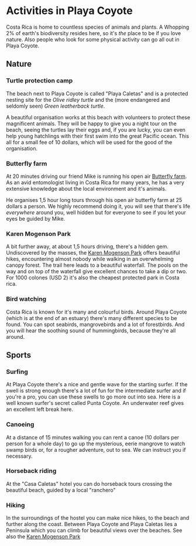 # Activities in Playa Coyote

Costa Rica is home to countless species of animals and plants. A Whopping 2% of earth's biodiversity resides here, so it's _the_ place to be if you love nature. Also people who look for some physical activity can go all out in Playa Coyote.

## Nature

### Turtle protection camp
The beach next to Playa Coyote is called "Playa Caletas" and is a protected nesting site for the _Olive ridley turtle_ and the (more endangered and seldomly seen) _Green leatherback turtle_.

A beautiful organisation works at this beach with volunteers to protect these magnificent animals. They will be happy to give you a night tour on the beach, seeing the turtles lay their eggs and, if you are lucky, you can even help young hatchlings with their first swim into the great Pacific ocean. This all for a small fee of 10 dollars, which will be used for the good of the organisation.

### Butterfly farm
At 20 minutes driving our friend Mike is running his open air [Butterfly farm](https://www.facebook.com/junglebutterflyfarm). As an avid entomologist living in Costa Rica for many years,  he has a very extensive knowledge about the local environment and it's animals.

He organises 1,5 hour long tours through his open air butterfly farm at 25 dollars a person. We highly recommend doing it, you will see that there's life _everywhere_ around you, well hidden but for everyone to see if you let your eyes be guided by Mike.

### Karen Mogenson Park
A bit further away, at about 1,5 hours driving, there's a hidden gem. Undiscovered by the masses, the [Karen Mogenson Park](http://www.tripadvisor.com/Attraction_Review-g7684098-d8504916-Reviews-Karen_Mogensen_Nature_Reserve-Jicaral_Province_of_Puntarenas.html) offers beautiful hikes, encountering almost nobody while walking in an overwhelming canopy forest. The trail here leads to a beautiful waterfall. The pools on the way and on top of the waterfall give excellent chances to take a dip or two. For 1000 colones (USD 2) it's also the cheapest protected park in Costa rica.

### Bird watching
Costa Rica is known for it's many and colourful birds. Around Playa Coyote (which is at the end of an estuary) there's many different species to be found. You can spot seabirds, mangrovebirds and a lot of forestbirds. And you will hear the soothing sound of hummingbirds, because they're all around.

## Sports

### Surfing
At Playa Coyote there's a nice and gentle wave for the starting surfer. If the swell is strong enough there's a lot of fun for the intermediate surfer and if you're a pro, you can use these swells to go more out into sea. Here is a well known surfer's secret called Punta Coyote. An underwater reef gives an excellent left break here. 

### Canoeing
At a distance of 15 minutes walking you can rent a canoe (10 dollars per person for a whole day) to go up the mysterious, eerie mangrove to watch swamp birds or, for a rougher adventure, out to sea. We can instruct you if necessary.

### Horseback riding
At the "Casa Caletas" hotel you can do horseback tours crossing the beautiful beach, guided by a local "ranchero"

### Hiking
In the surroundings of the hostel you can make nice hikes, to the beach and further along the coast. Between Playa Coyote and Playa Caletas lies a Peninsula which you can climb for beautiful views over the beaches.
See also the [Karen Mogenson Park](http://www.tripadvisor.com/Attraction_Review-g7684098-d8504916-Reviews-Karen_Mogensen_Nature_Reserve-Jicaral_Province_of_Puntarenas.html)
